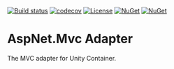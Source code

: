 [![Build status](https://ci.appveyor.com/api/projects/status/lrbnwtbbmv5rces5/branch/master?svg=true)](https://ci.appveyor.com/project/IoC-Unity/mvc/branch/master)
[![codecov](https://codecov.io/gh/unitycontainer/interception-configuration/branch/master/graph/badge.svg)](https://codecov.io/gh/unitycontainer/interception-configuration)
[![License](https://img.shields.io/badge/license-apache%202.0-60C060.svg)](https://github.com/unitycontainer/interception-configuration/blob/master/LICENSE)
[![NuGet](https://img.shields.io/nuget/dt/Unity.Interception.Configuration.svg)](https://www.nuget.org/packages/Unity.Interception.Configuration)
[![NuGet](https://img.shields.io/nuget/v/Unity.Interception.Configuration.svg)](https://www.nuget.org/packages/Unity.Interception.Configuration)

# AspNet.Mvc Adapter

The MVC adapter for Unity Container.
